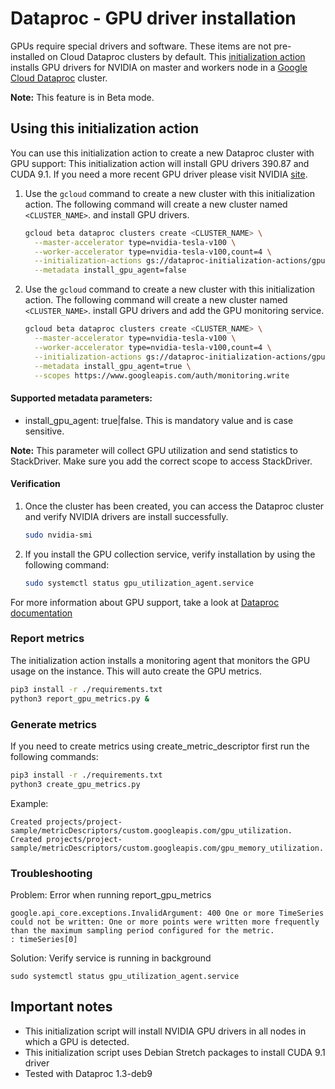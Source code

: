 # Dataproc - GPU driver installation

GPUs require special drivers and software. These items are not pre-installed on Cloud Dataproc clusters by default.
This [initialization action](https://cloud.google.com/dataproc/init-actions) installs GPU drivers for NVIDIA
on master and workers node in a [Google Cloud Dataproc](https://cloud.google.com/dataproc) cluster.

**Note:** This feature is in Beta mode.

## Using this initialization action

You can use this initialization action to create a new Dataproc cluster with GPU support:
This initialization action will install GPU drivers 390.87 and CUDA 9.1. If you need a more recent
GPU driver please visit NVIDIA [site](https://www.nvidia.com/Download/index.aspx?lang=en-us).

1. Use the `gcloud` command to create a new cluster with this initialization action.  The following command will create a new cluster named `<CLUSTER_NAME>`.
   and install GPU drivers.
   
    ```bash
    gcloud beta dataproc clusters create <CLUSTER_NAME> \
      --master-accelerator type=nvidia-tesla-v100 \
      --worker-accelerator type=nvidia-tesla-v100,count=4 \
      --initialization-actions gs://dataproc-initialization-actions/gpu/install_gpu_driver.sh \
      --metadata install_gpu_agent=false
    ```

2. Use the `gcloud` command to create a new cluster with this initialization action.  The following command will create a new cluster named `<CLUSTER_NAME>`.
   install GPU drivers and add the GPU monitoring service.
  
    ```bash
    gcloud beta dataproc clusters create <CLUSTER_NAME> \
      --master-accelerator type=nvidia-tesla-v100 \
      --worker-accelerator type=nvidia-tesla-v100,count=4 \
      --initialization-actions gs://dataproc-initialization-actions/gpu/install_gpu_driver.sh \
      --metadata install_gpu_agent=true \
      --scopes https://www.googleapis.com/auth/monitoring.write
    ```
    

#### Supported metadata parameters:
    
  - install_gpu_agent: true|false. This is mandatory value and is case sensitive.
     
  **Note:** This parameter will collect GPU utilization and send statistics to StackDriver. 
            Make sure you add the correct scope to access StackDriver.
    
#### Verification

1. Once the cluster has been created, you can access the Dataproc cluster and verify NVIDIA drivers are install successfully.

    ```bash
    sudo nvidia-smi
    ```
    
2. If you install the GPU collection service, verify installation by using the following command:
    ```bash
    sudo systemctl status gpu_utilization_agent.service
    ```
    
For more information about GPU support, take a look at [Dataproc documentation](https://cloud.google.com/dataproc/docs/concepts/compute/gpus)

### Report metrics

The initialization action installs a monitoring agent that monitors the GPU usage on the instance.
This will auto create the GPU metrics.

```bash
pip3 install -r ./requirements.txt
python3 report_gpu_metrics.py &
```

### Generate metrics

If you need to create metrics using create_metric_descriptor first run the following commands:

```bash
pip3 install -r ./requirements.txt
python3 create_gpu_metrics.py
```
Example:

```
Created projects/project-sample/metricDescriptors/custom.googleapis.com/gpu_utilization.
Created projects/project-sample/metricDescriptors/custom.googleapis.com/gpu_memory_utilization.
```

### Troubleshooting


Problem: Error when running report_gpu_metrics

```
google.api_core.exceptions.InvalidArgument: 400 One or more TimeSeries could not be written: One or more points were written more frequently than the maximum sampling period configured for the metric.
: timeSeries[0]
```

Solution:
Verify service is running in background

```
sudo systemctl status gpu_utilization_agent.service
```

## Important notes

* This initialization script will install NVIDIA GPU drivers in all nodes in which a GPU is detected.
* This initialization script uses Debian Stretch packages to install CUDA 9.1 driver
* Tested with Dataproc 1.3-deb9